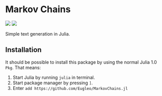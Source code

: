 # Markov Chains

![](https://img.shields.io/github/license/mashape/apistatus.svg)
[![](https://img.shields.io/badge/docs-stable-brightgreen.svg)](https://eugleo.github.io/MarkovChains.jl/)

Simple text generation in Julia.

## Installation

It should be possible to install this package by using the normal Julia 1.0 `Pkg`. That means:

1. Start Julia by running `julia` in terminal.
2. Start package manager by pressing `]`.
3. Enter `add https://github.com/Eugleo/MarkovChains.jl`
